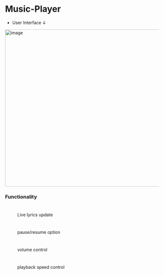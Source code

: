 # Music-Player
- User Interface ↓
<img width="513" alt="image" src="https://user-images.githubusercontent.com/108847923/193394620-b7359002-dfaa-447f-b4ec-2644ceb2dbc3.png">
<style>
  .explanation{
    margin:40px;
  }
</style>
<h3>Functionality</h3>
<p class=explanation>Live lyrics update</p>
<p class=explanation>pause/resume option</p>
<p class=explanation>volume control</p>
<p class=explanation>playback speed control </p>
